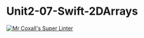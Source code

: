 # Unit2-07-Swift-2DArrays
[![Mr Coxall's Super Linter](https://github.com/ICS4U-Programming-JackT/Unit2-07-Swift-2DArrays/workflows/Mr%20Coxall's%20Super%20Linter/badge.svg)](https://github.com/ICS4U-Programming-JackT/Unit2-07-Swift-2DArrays/actions/)
